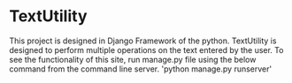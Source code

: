 # TextUtility
This project is designed in Django Framework of the python.
TextUtility is designed to perform multiple operations on the text entered by the user.
To see the functionality of this site, run manage.py file using the below command from the command line server.
'python manage.py runserver'
